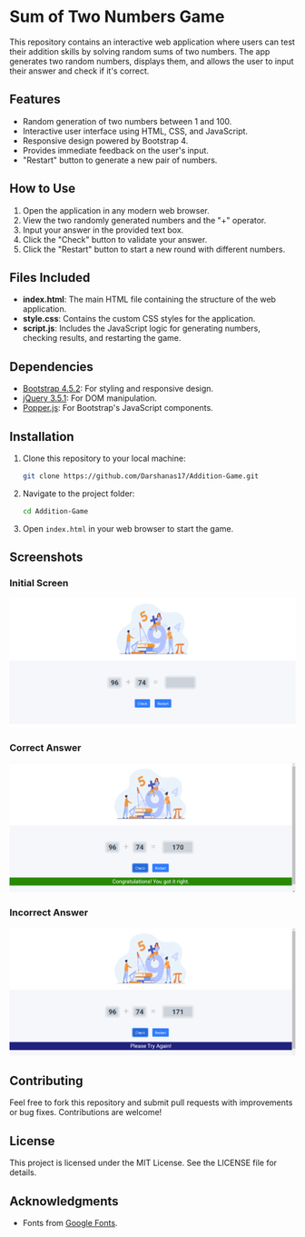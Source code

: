 # Sum of Two Numbers Game

This repository contains an interactive web application where users can test their addition skills by solving random sums of two numbers. The app generates two random numbers, displays them, and allows the user to input their answer and check if it's correct.

## Features

- Random generation of two numbers between 1 and 100.
- Interactive user interface using HTML, CSS, and JavaScript.
- Responsive design powered by Bootstrap 4.
- Provides immediate feedback on the user's input.
- "Restart" button to generate a new pair of numbers.

## How to Use

1. Open the application in any modern web browser.
2. View the two randomly generated numbers and the "+" operator.
3. Input your answer in the provided text box.
4. Click the "Check" button to validate your answer.
5. Click the "Restart" button to start a new round with different numbers.

## Files Included

- **index.html**: The main HTML file containing the structure of the web application.
- **style.css**: Contains the custom CSS styles for the application.
- **script.js**: Includes the JavaScript logic for generating numbers, checking results, and restarting the game.

## Dependencies

- [Bootstrap 4.5.2](https://getbootstrap.com/): For styling and responsive design.
- [jQuery 3.5.1](https://jquery.com/): For DOM manipulation.
- [Popper.js](https://popper.js.org/): For Bootstrap's JavaScript components.

## Installation

1. Clone this repository to your local machine:

   ```bash
   git clone https://github.com/Darshanas17/Addition-Game.git
   ```

2. Navigate to the project folder:

   ```bash
   cd Addition-Game
   ```

3. Open `index.html` in your web browser to start the game.

## Screenshots

### Initial Screen
![Initial Screen](https://github.com/Darshanas17/Addition-Game/blob/main/Initial_Screen_Screenshot.png?raw=true)

### Correct Answer
![Correct Answer](https://github.com/Darshanas17/Addition-Game/blob/main/Correct_Answer_Screenshot.png?raw=true)

### Incorrect Answer
![Incorrect Answer](https://github.com/Darshanas17/Addition-Game/blob/main/Incorrect_Answer_Screenshot.png?raw=true)

## Contributing

Feel free to fork this repository and submit pull requests with improvements or bug fixes. Contributions are welcome!

## License

This project is licensed under the MIT License. See the LICENSE file for details.

## Acknowledgments

- Fonts from [Google Fonts](https://fonts.google.com/).
